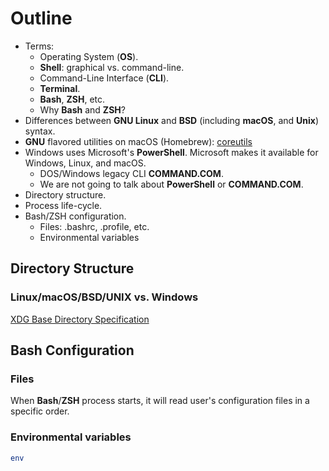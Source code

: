 # Outline

- Terms:
  - Operating System (**OS**).
  - **Shell**: graphical vs. command-line.
  - Command-Line Interface (**CLI**).
  - **Terminal**.
  - **Bash**, **ZSH**, etc.
  - Why **Bash** and **ZSH**?
- Differences between **GNU Linux** and **BSD** (including **macOS**, and **Unix**) syntax.
- **GNU** flavored utilities on macOS (Homebrew): [coreutils](https://formulae.brew.sh/formula/coreutils)
- Windows uses Microsoft's **PowerShell**. Microsoft makes it available for Windows, Linux, and macOS.
  - DOS/Windows legacy CLI **COMMAND.COM**.
  - We are not going to talk about **PowerShell** or **COMMAND.COM**.
- Directory structure.
- Process life-cycle.
- Bash/ZSH configuration.
  - Files: .bashrc, .profile, etc.
  - Environmental variables

## Directory Structure

### Linux/macOS/BSD/UNIX vs. Windows

[XDG Base Directory Specification](https://specifications.freedesktop.org/basedir-spec/latest)

## Bash Configuration

### Files

When **Bash**/**ZSH** process starts, it will read user's configuration files in a specific order.

### Environmental variables

```bash
env
```

